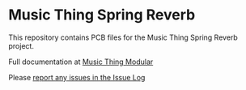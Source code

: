 # Music Thing Spring Reverb  

This repository contains PCB files for the Music Thing Spring Reverb project.  

Full documentation at [Music Thing Modular](http://musicthing.co.uk/modular/?page_id=579)  

Please [report any issues in the Issue Log](https://github.com/TomWhitwell/SpringReverb/issues)  

